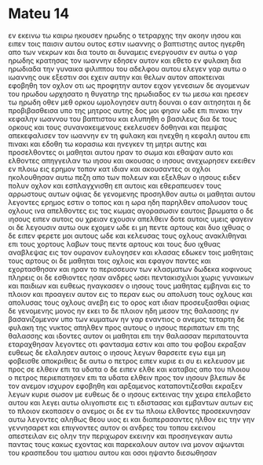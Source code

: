 # Mateu 14
εν εκεινω τω καιρω ηκουσεν ηρωδης ο τετραρχης την ακοην ιησου
και ειπεν τοις παισιν αυτου ουτος εστιν ιωαννης ο βαπτιστης αυτος ηγερθη απο των νεκρων και δια τουτο αι δυναμεις ενεργουσιν εν αυτω
ο γαρ ηρωδης κρατησας τον ιωαννην εδησεν αυτον και εθετο εν φυλακη δια ηρωδιαδα την γυναικα φιλιππου του αδελφου αυτου
ελεγεν γαρ αυτω ο ιωαννης ουκ εξεστιν σοι εχειν αυτην
και θελων αυτον αποκτειναι εφοβηθη τον οχλον οτι ως προφητην αυτον ειχον
γενεσιων δε αγομενων του ηρωδου ωρχησατο η θυγατηρ της ηρωδιαδος εν τω μεσω και ηρεσεν τω ηρωδη
οθεν μεθ ορκου ωμολογησεν αυτη δουναι ο εαν αιτησηται
η δε προβιβασθεισα υπο της μητρος αυτης δος μοι φησιν ωδε επι πινακι την κεφαλην ιωαννου του βαπτιστου
και ελυπηθη ο βασιλευς δια δε τους ορκους και τους συνανακειμενους εκελευσεν δοθηναι
και πεμψας απεκεφαλισεν τον ιωαννην εν τη φυλακη
και ηνεχθη η κεφαλη αυτου επι πινακι και εδοθη τω κορασιω και ηνεγκεν τη μητρι αυτης
και προσελθοντες οι μαθηται αυτου ηραν το σωμα και εθαψαν αυτο και ελθοντες απηγγειλαν τω ιησου
και ακουσας ο ιησους ανεχωρησεν εκειθεν εν πλοιω εις ερημον τοπον κατ ιδιαν και ακουσαντες οι οχλοι ηκολουθησαν αυτω πεζη απο των πολεων
και εξελθων ο ιησους ειδεν πολυν οχλον και εσπλαγχνισθη επ αυτοις και εθεραπευσεν τους αρρωστους αυτων
οψιας δε γενομενης προσηλθον αυτω οι μαθηται αυτου λεγοντες ερημος εστιν ο τοπος και η ωρα ηδη παρηλθεν απολυσον τους οχλους ινα απελθοντες εις τας κωμας αγορασωσιν εαυτοις βρωματα
ο δε ιησους ειπεν αυτοις ου χρειαν εχουσιν απελθειν δοτε αυτοις υμεις φαγειν
οι δε λεγουσιν αυτω ουκ εχομεν ωδε ει μη πεντε αρτους και δυο ιχθυας
ο δε ειπεν φερετε μοι αυτους ωδε
και κελευσας τους οχλους ανακλιθηναι επι τους χορτους λαβων τους πεντε αρτους και τους δυο ιχθυας αναβλεψας εις τον ουρανον ευλογησεν και κλασας εδωκεν τοις μαθηταις τους αρτους οι δε μαθηται τοις οχλοις
και εφαγον παντες και εχορτασθησαν και ηραν το περισσευον των κλασματων δωδεκα κοφινους πληρεις
οι δε εσθιοντες ησαν ανδρες ωσει πεντακισχιλιοι χωρις γυναικων και παιδιων
και ευθεως ηναγκασεν ο ιησους τους μαθητας εμβηναι εις το πλοιον και προαγειν αυτον εις το περαν εως ου απολυση τους οχλους
και απολυσας τους οχλους ανεβη εις το ορος κατ ιδιαν προσευξασθαι οψιας δε γενομενης μονος ην εκει
το δε πλοιον ηδη μεσον της θαλασσης ην βασανιζομενον υπο των κυματων ην γαρ εναντιος ο ανεμος
τεταρτη δε φυλακη της νυκτος απηλθεν προς αυτους ο ιησους περιπατων επι της θαλασσης
και ιδοντες αυτον οι μαθηται επι την θαλασσαν περιπατουντα εταραχθησαν λεγοντες οτι φαντασμα εστιν και απο του φοβου εκραξαν
ευθεως δε ελαλησεν αυτοις ο ιησους λεγων θαρσειτε εγω ειμι μη φοβεισθε
αποκριθεις δε αυτω ο πετρος ειπεν κυριε ει συ ει κελευσον με προς σε ελθειν επι τα υδατα
ο δε ειπεν ελθε και καταβας απο του πλοιου ο πετρος περιεπατησεν επι τα υδατα ελθειν προς τον ιησουν
βλεπων δε τον ανεμον ισχυρον εφοβηθη και αρξαμενος καταποντιζεσθαι εκραξεν λεγων κυριε σωσον με
ευθεως δε ο ιησους εκτεινας την χειρα επελαβετο αυτου και λεγει αυτω ολιγοπιστε εις τι εδιστασας
και εμβαντων αυτων εις το πλοιον εκοπασεν ο ανεμος
οι δε εν τω πλοιω ελθοντες προσεκυνησαν αυτω λεγοντες αληθως θεου υιος ει
και διαπερασαντες ηλθον εις την γην γεννησαρετ
και επιγνοντες αυτον οι ανδρες του τοπου εκεινου απεστειλαν εις ολην την περιχωρον εκεινην και προσηνεγκαν αυτω παντας τους κακως εχοντας
και παρεκαλουν αυτον ινα μονον αψωνται του κρασπεδου του ιματιου αυτου και οσοι ηψαντο διεσωθησαν

